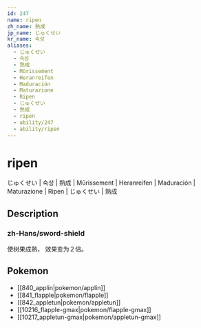 ```yaml
---
id: 247
name: ripen
zh_name: 熟成
jp_name: じゅくせい
kr_name: 숙성
aliases:
  - じゅくせい
  - 숙성
  - 熟成
  - Mûrissement
  - Heranreifen
  - Maduración
  - Maturazione
  - Ripen
  - じゅくせい
  - 熟成
  - ripen
  - ability/247
  - ability/ripen
---
```

# ripen

じゅくせい | 숙성 | 熟成 | Mûrissement | Heranreifen | Maduración | Maturazione | Ripen | じゅくせい | 熟成

## Description

### zh-Hans/sword-shield

使树果成熟，
效果变为２倍。

## Pokemon

- [[840_applin|pokemon/applin]]
- [[841_flapple|pokemon/flapple]]
- [[842_appletun|pokemon/appletun]]
- [[10216_flapple-gmax|pokemon/flapple-gmax]]
- [[10217_appletun-gmax|pokemon/appletun-gmax]]

